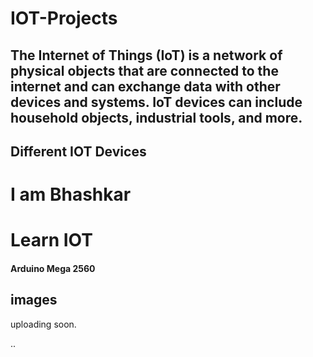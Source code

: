 # IOT-Projects
## The Internet of Things (IoT) is a network of physical objects that are connected to the internet and can exchange data with other devices and systems. IoT devices can include household objects, industrial tools, and more. 
## Different IOT Devices


# I am Bhashkar

# Learn IOT
#### Arduino Mega 2560
## images

uploading soon.

..

